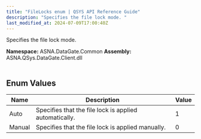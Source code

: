 ```yaml
---
title: "FileLocks enum | QSYS API Reference Guide"
description: "Specifies the file lock mode. "
last_modified_at: 2024-07-09T17:00:40Z
---
```


Specifies the file lock mode.

**Namespace:** ASNA.DataGate.Common
**Assembly:** ASNA.QSys.DataGate.Client.dll
<br>
<br>

## Enum Values

| Name | Description | Value
| --- | --- | --- 
| Auto | Specifies that the file lock is applied automatically. | 1 |
| Manual | Specifies that the file lock is applied manually. | 0 |
